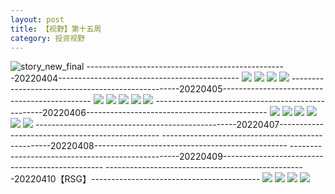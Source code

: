 ```yaml
---
layout: post
title: 【视野】第十五周
category: 投资视野
---
```

![story_new_final](http://rzda7rj3c.hd-bkt.clouddn.com/img/story_new_final_0322.png)
--------------------------------------------------20220404---------------------------------------------
![](http://rzda7rj3c.hd-bkt.clouddn.com/img/factors-220404-1.png)
![](http://rzda7rj3c.hd-bkt.clouddn.com/img/factors-220404-2.png)
![](http://rzda7rj3c.hd-bkt.clouddn.com/img/factors-220404-3.png)
![](http://rzda7rj3c.hd-bkt.clouddn.com/img/factors-220404-4.png)
--------------------------------------------------20220405---------------------------------------------
![](http://rzda7rj3c.hd-bkt.clouddn.com/img/factors-220405-1.png)
![](http://rzda7rj3c.hd-bkt.clouddn.com/img/factors-220405-2.png)
![](http://rzda7rj3c.hd-bkt.clouddn.com/img/factors-220405-3.png)
![](http://rzda7rj3c.hd-bkt.clouddn.com/img/factors-220405-4.png)
![](http://rzda7rj3c.hd-bkt.clouddn.com/img/factors-220405-5.png)
--------------------------------------------------20220406---------------------------------------------
![](http://rzda7rj3c.hd-bkt.clouddn.com/img/factors-220406-1.png)
![](http://rzda7rj3c.hd-bkt.clouddn.com/img/factors-220406-2.png)
![](http://rzda7rj3c.hd-bkt.clouddn.com/img/factors-220406-3.png)
![](http://rzda7rj3c.hd-bkt.clouddn.com/img/factors-220406-4.png)
![](http://rzda7rj3c.hd-bkt.clouddn.com/img/factors-220406-5.png)
![](http://rzda7rj3c.hd-bkt.clouddn.com/img/factors-220406-6.png)
--------------------------------------------------20220407------------------------------------------------
--------------------------------------------------20220408------------------------------------------------
--------------------------------------------------20220409------------------------------------------------
--------------------------------------------------20220410【RSG】------------------------------------------
![](http://rzda7rj3c.hd-bkt.clouddn.com/img/factors-220410-1.png)
![](http://rzda7rj3c.hd-bkt.clouddn.com/img/factors-220410-2.png)
![](http://rzda7rj3c.hd-bkt.clouddn.com/img/factors-220410-3.png)
![](http://rzda7rj3c.hd-bkt.clouddn.com/img/factors-220410-4.png)

  




